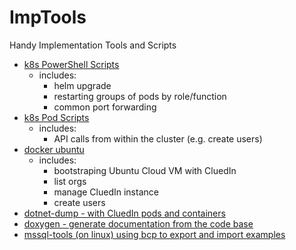 # ImpTools
Handy Implementation Tools and Scripts

- [k8s PowerShell Scripts](k8s/pwsh/)
  - includes:
    - helm upgrade
    - restarting groups of pods by role/function
    - common port forwarding
- [k8s Pod Scripts](k8s/alpine/)
  - includes:
    - API calls from within the cluster (e.g. create users)
- [docker ubuntu](docker/ubuntu/)
  - includes:
    - bootstraping Ubuntu Cloud VM with CluedIn
    - list orgs
    - manage CluedIn instance
    - create users
- [dotnet-dump - with CluedIn pods and containers](dotnet-dump/)
- [doxygen - generate documentation from the code base](doxygen/)
- [mssql-tools (on linux) using bcp to export and import examples](mssql-tools/bcp-export-import-examples/)
